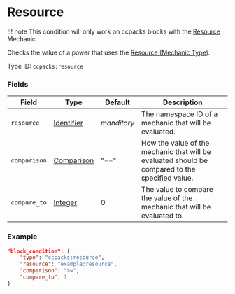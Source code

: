 # Resource

!!! note
	This condition will only work on ccpacks blocks with the [Resource](../mechanic_types/resource.md) Mechanic.

Checks the value of a power that uses the [Resource (Mechanic Type)](../mechanic_types/resource.md).

Type ID: `ccpacks:resource`

### Fields

Field  | Type | Default | Description
-------|------|---------|-------------
`resource` | [Identifier](../data_types/identifier.md) | *manditory* | The namespace ID of a mechanic that will be evaluated.
`comparison` | [Comparison](../data_types/comparison.md) | "==" | How the value of the mechanic that will be evaluated should be compared to the specified value.
`compare_to` | [Integer](../data_types/integer.md) | 0 | The value to compare the value of the mechanic that will be evaluated to.

### Example
```json
"block_condition": {
    "type": "ccpacks:resource",
	"resource": "example:resource",
	"comparison": ">=",
	"compare_to": 1
}
```